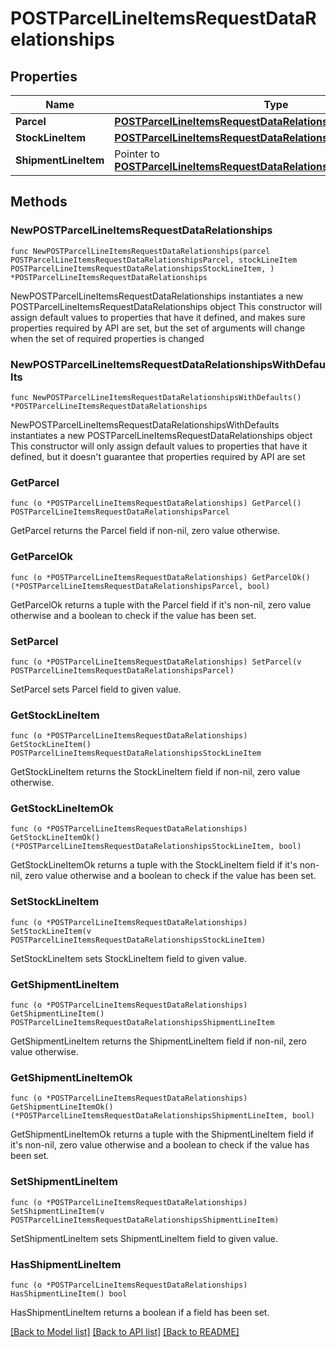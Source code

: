 # POSTParcelLineItemsRequestDataRelationships

## Properties

Name | Type | Description | Notes
------------ | ------------- | ------------- | -------------
**Parcel** | [**POSTParcelLineItemsRequestDataRelationshipsParcel**](POSTParcelLineItemsRequestDataRelationshipsParcel.md) |  | 
**StockLineItem** | [**POSTParcelLineItemsRequestDataRelationshipsStockLineItem**](POSTParcelLineItemsRequestDataRelationshipsStockLineItem.md) |  | 
**ShipmentLineItem** | Pointer to [**POSTParcelLineItemsRequestDataRelationshipsShipmentLineItem**](POSTParcelLineItemsRequestDataRelationshipsShipmentLineItem.md) |  | [optional] 

## Methods

### NewPOSTParcelLineItemsRequestDataRelationships

`func NewPOSTParcelLineItemsRequestDataRelationships(parcel POSTParcelLineItemsRequestDataRelationshipsParcel, stockLineItem POSTParcelLineItemsRequestDataRelationshipsStockLineItem, ) *POSTParcelLineItemsRequestDataRelationships`

NewPOSTParcelLineItemsRequestDataRelationships instantiates a new POSTParcelLineItemsRequestDataRelationships object
This constructor will assign default values to properties that have it defined,
and makes sure properties required by API are set, but the set of arguments
will change when the set of required properties is changed

### NewPOSTParcelLineItemsRequestDataRelationshipsWithDefaults

`func NewPOSTParcelLineItemsRequestDataRelationshipsWithDefaults() *POSTParcelLineItemsRequestDataRelationships`

NewPOSTParcelLineItemsRequestDataRelationshipsWithDefaults instantiates a new POSTParcelLineItemsRequestDataRelationships object
This constructor will only assign default values to properties that have it defined,
but it doesn't guarantee that properties required by API are set

### GetParcel

`func (o *POSTParcelLineItemsRequestDataRelationships) GetParcel() POSTParcelLineItemsRequestDataRelationshipsParcel`

GetParcel returns the Parcel field if non-nil, zero value otherwise.

### GetParcelOk

`func (o *POSTParcelLineItemsRequestDataRelationships) GetParcelOk() (*POSTParcelLineItemsRequestDataRelationshipsParcel, bool)`

GetParcelOk returns a tuple with the Parcel field if it's non-nil, zero value otherwise
and a boolean to check if the value has been set.

### SetParcel

`func (o *POSTParcelLineItemsRequestDataRelationships) SetParcel(v POSTParcelLineItemsRequestDataRelationshipsParcel)`

SetParcel sets Parcel field to given value.


### GetStockLineItem

`func (o *POSTParcelLineItemsRequestDataRelationships) GetStockLineItem() POSTParcelLineItemsRequestDataRelationshipsStockLineItem`

GetStockLineItem returns the StockLineItem field if non-nil, zero value otherwise.

### GetStockLineItemOk

`func (o *POSTParcelLineItemsRequestDataRelationships) GetStockLineItemOk() (*POSTParcelLineItemsRequestDataRelationshipsStockLineItem, bool)`

GetStockLineItemOk returns a tuple with the StockLineItem field if it's non-nil, zero value otherwise
and a boolean to check if the value has been set.

### SetStockLineItem

`func (o *POSTParcelLineItemsRequestDataRelationships) SetStockLineItem(v POSTParcelLineItemsRequestDataRelationshipsStockLineItem)`

SetStockLineItem sets StockLineItem field to given value.


### GetShipmentLineItem

`func (o *POSTParcelLineItemsRequestDataRelationships) GetShipmentLineItem() POSTParcelLineItemsRequestDataRelationshipsShipmentLineItem`

GetShipmentLineItem returns the ShipmentLineItem field if non-nil, zero value otherwise.

### GetShipmentLineItemOk

`func (o *POSTParcelLineItemsRequestDataRelationships) GetShipmentLineItemOk() (*POSTParcelLineItemsRequestDataRelationshipsShipmentLineItem, bool)`

GetShipmentLineItemOk returns a tuple with the ShipmentLineItem field if it's non-nil, zero value otherwise
and a boolean to check if the value has been set.

### SetShipmentLineItem

`func (o *POSTParcelLineItemsRequestDataRelationships) SetShipmentLineItem(v POSTParcelLineItemsRequestDataRelationshipsShipmentLineItem)`

SetShipmentLineItem sets ShipmentLineItem field to given value.

### HasShipmentLineItem

`func (o *POSTParcelLineItemsRequestDataRelationships) HasShipmentLineItem() bool`

HasShipmentLineItem returns a boolean if a field has been set.


[[Back to Model list]](../README.md#documentation-for-models) [[Back to API list]](../README.md#documentation-for-api-endpoints) [[Back to README]](../README.md)


